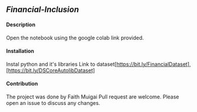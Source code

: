 ## *Financial-Inclusion*
#### Description
Open the notebook using the google colab link provided.
#### Installation
Instal python and it's libraries
Link to dataset[https://bit.ly/FinancialDataset],[https://bit.ly/DSCoreAutolibDataset]
#### Contribution
The project was done by Faith Muigai
Pull request are welcome. Please open an issue to discuss any changes.
